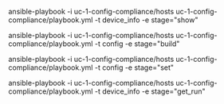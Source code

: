ansible-playbook -i uc-1-config-compliance/hosts uc-1-config-compliance/playbook.yml -t device_info -e stage="show"

ansible-playbook -i uc-1-config-compliance/hosts uc-1-config-compliance/playbook.yml -t config -e stage="build"

ansible-playbook -i uc-1-config-compliance/hosts uc-1-config-compliance/playbook.yml -t config -e stage="set"

ansible-playbook -i uc-1-config-compliance/hosts uc-1-config-compliance/playbook.yml -t device_info -e stage="get_run"